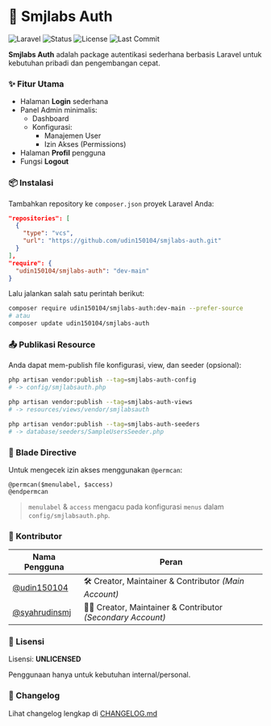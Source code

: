 

# 🚀 Smjlabs Auth

![Laravel](https://img.shields.io/badge/Laravel-12.x-red.svg)
![Status](https://img.shields.io/badge/Status-Development-yellow)
![License](https://img.shields.io/badge/license-UNLICENSED-lightgrey.svg)
![Last Commit](https://img.shields.io/github/last-commit/udin150104/smjlabs-auth)


**Smjlabs Auth** adalah package autentikasi sederhana berbasis Laravel untuk kebutuhan pribadi dan pengembangan cepat.


### ✨ Fitur Utama

- Halaman **Login** sederhana
- Panel Admin minimalis:
  - Dashboard
  - Konfigurasi:
    - Manajemen User
    - Izin Akses (Permissions)
- Halaman **Profil** pengguna
- Fungsi **Logout**


### 📦 Instalasi

Tambahkan repository ke `composer.json` proyek Laravel Anda:

```json
"repositories": [
  {
    "type": "vcs",
    "url": "https://github.com/udin150104/smjlabs-auth.git"
  }
],
"require": {
  "udin150104/smjlabs-auth": "dev-main"
}
```

Lalu jalankan salah satu perintah berikut:

```bash
composer require udin150104/smjlabs-auth:dev-main --prefer-source
# atau
composer update udin150104/smjlabs-auth
```


### 📤 Publikasi Resource

Anda dapat mem-publish file konfigurasi, view, dan seeder (opsional):

```bash
php artisan vendor:publish --tag=smjlabs-auth-config
# -> config/smjlabsauth.php

php artisan vendor:publish --tag=smjlabs-auth-views
# -> resources/views/vendor/smjlabsauth

php artisan vendor:publish --tag=smjlabs-auth-seeders
# -> database/seeders/SampleUsersSeeder.php
```


### 🧩 Blade Directive

Untuk mengecek izin akses menggunakan `@permcan`:

```blade
@permcan($menulabel, $access)
@endpermcan
```

> `menulabel` & `access` mengacu pada konfigurasi `menus` dalam `config/smjlabsauth.php`.


### 👥 Kontributor

| Nama Pengguna                                    | Peran                                                         |
| ------------------------------------------------ | ------------------------------------------------------------- |
| [@udin150104](https://github.com/udin150104)     | 🛠️ Creator, Maintainer & Contributor *(Main Account)*        |
| [@syahrudinsmj](https://github.com/syahrudinsmj) | 🧑‍💻 Creator, Maintainer & Contributor *(Secondary Account)* |



### 📃 Lisensi

Lisensi: **UNLICENSED**

Penggunaan hanya untuk kebutuhan internal/personal.

### 🧾 Changelog

Lihat changelog lengkap di [CHANGELOG.md](./CHANGELOG.md)
